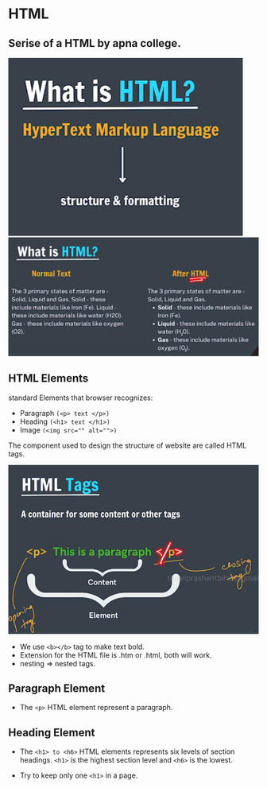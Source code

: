 # HTML
## Serise of a HTML by apna college.
![image_1](./img/image_1.png)
![image_2](./img/image_2.png)

## HTML Elements
standard Elements that browser recognizes:

- Paragraph `(<p> text </p>)`
- Heading `(<h1> text </h1>)`
- Image `(<img src="" alt="">)`

The component used to design the structure of website are called HTML tags.

![image_3](./img/image_3.png)

- We use `<b></b>` tag to  make text bold.
- Extension for the HTML file is .htm or .html, both will work.
- nesting => nested tags.

## Paragraph Element 
- The `<p>` HTML element represent a paragraph.

## Heading Element
- The `<h1> to <h6>` HTML elements represents six levels of section headings.
`<h1>` is the highest section level and `<h6>` is the lowest.

- Try to keep only one `<h1>` in a page.